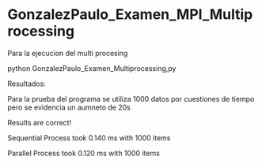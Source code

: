 # GonzalezPaulo_Examen_MPI_Multiprocessing
Para la ejecucion del multi procesing

python  GonzalezPaulo_Examen_Multiprocessing,py

Resultados:

Para la prueba del programa se utiliza 1000 datos por cuestiones de tiempo pero se evidencia un aumneto de 20s

Results are correct!

Sequential Process took 0.140 ms with 1000 items

Parallel Process took 0.120 ms with 1000 items
